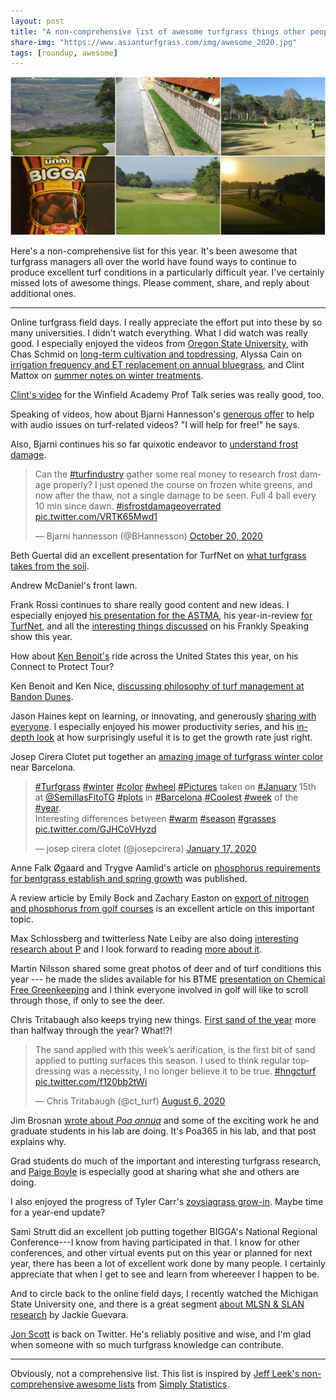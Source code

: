 ```yaml
---
layout: post
title: "A non-comprehensive list of awesome turfgrass things other people did this year"
share-img: "https://www.asianturfgrass.com/img/awesome_2020.jpg"
tags: [roundup, awesome]
---
```


![](/img/awesome_2020.jpg)

Here's a non-comprehensive list for this year. It's been awesome that turfgrass managers all over the world have found ways to continue to produce excellent turf conditions in a particularly difficult year. I've certainly missed lots of awesome things. Please comment, share, and reply about additional ones. 

---

Online turfgrass field days. I really appreciate the effort put into these by so many universities. I didn't watch everything. What I did watch was really good. I especially enjoyed the videos from [Oregon State University](https://www.youtube.com/channel/UCHhEJD2IWTnp0GRMZEnYPpw/videos), with Chas Schmid on [long-term cultivation and topdressing](https://youtu.be/zTdmN6YqSgM), Alyssa Cain on [irrigation frequency and ET replacement on annual bluegrass](https://youtu.be/U4ayqJ6J8ds), and Clint Mattox on [summer notes on winter treatments](https://youtu.be/MLSvTctc6wk).

[Clint's video](https://www.turfnet.com/turfnet-tv.html/winfieldtv/mattox/) for the Winfield Academy Prof Talk series was really good, too.

Speaking of videos, how about Bjarni Hannesson's [generous offer](https://twitter.com/BHannesson/status/1339270936160313350?s=20) to help with audio issues on turf-related videos? "I will help for free!" he says.

Also, Bjarni continues his so far quixotic endeavor to [understand frost damage](https://twitter.com/BHannesson/status/1318525178360532992?s=20).

<blockquote class="twitter-tweet"><p lang="en" dir="ltr">Can the <a href="https://twitter.com/hashtag/turfindustry?src=hash&amp;ref_src=twsrc%5Etfw">#turfindustry</a> gather some real money to research frost damage properly? I just opened the course on frozen white greens, and now after the thaw, not a single damage to be seen. Full 4 ball every 10 min since dawn. <a href="https://twitter.com/hashtag/isfrostdamageoverrated?src=hash&amp;ref_src=twsrc%5Etfw">#isfrostdamageoverrated</a> <a href="https://t.co/VRTK65Mwd1">pic.twitter.com/VRTK65Mwd1</a></p>&mdash; Bjarni hannesson (@BHannesson) <a href="https://twitter.com/BHannesson/status/1318525178360532992?ref_src=twsrc%5Etfw">October 20, 2020</a></blockquote> <script async src="https://platform.twitter.com/widgets.js" charset="utf-8"></script> 

Beth Guertal did an excellent presentation for TurfNet on [what turfgrass takes from the soil](https://www.turfnet.com/webinar_archives.html/what-turfgrass-takes-from-the-soil-r217/).

Andrew McDaniel's front lawn. 

Frank Rossi continues to share really good content and new ideas. I especially enjoyed [his presentation for the ASTMA](https://youtu.be/iMtn6_Uxm3o), his year-in-review [for TurfNet](https://www.turfnet.com/webinar_archives.html/frank-s-rossi-phd-2020-the-year-in-review-r233/), and all the [interesting things discussed](https://www.asianturfgrass.com/2020-08-20-what-do-ninja-tines-poacure-mlsn-disease-models-clipvol/) on his Frankly Speaking show this year.

How about [Ken Benoit's](https://twitter.com/kenbenoit1) ride across the United States this year, on his Connect to Protect Tour?

Ken Benoit and Ken Nice, [discussing philosophy of turf management at Bandon Dunes](https://youtu.be/5qKE8VE_8T4).

Jason Haines kept on learning, or innovating, and generously [sharing with everyone](http://www.turfhacker.com/). I especially enjoyed his mower productivity series, and his [in-depth look](http://www.turfhacker.com/2020/09/genki-vs-growth-ratio-is-game-changer.html) at how surprisingly useful it is to get the growth rate just right.

Josep Cirera Clotet put together an [amazing image of turfgrass winter color](https://twitter.com/josepcirera/status/1218189209518977024) near Barcelona.

<blockquote class="twitter-tweet"><p lang="en" dir="ltr"><a href="https://twitter.com/hashtag/Turfgrass?src=hash&amp;ref_src=twsrc%5Etfw">#Turfgrass</a> <a href="https://twitter.com/hashtag/winter?src=hash&amp;ref_src=twsrc%5Etfw">#winter</a> <a href="https://twitter.com/hashtag/color?src=hash&amp;ref_src=twsrc%5Etfw">#color</a> <a href="https://twitter.com/hashtag/wheel?src=hash&amp;ref_src=twsrc%5Etfw">#wheel</a>.<a href="https://twitter.com/hashtag/Pictures?src=hash&amp;ref_src=twsrc%5Etfw">#Pictures</a> taken on <a href="https://twitter.com/hashtag/January?src=hash&amp;ref_src=twsrc%5Etfw">#January</a> 15th at <a href="https://twitter.com/SemillasFitoTG?ref_src=twsrc%5Etfw">@SemillasFitoTG</a> <a href="https://twitter.com/hashtag/plots?src=hash&amp;ref_src=twsrc%5Etfw">#plots</a> in <a href="https://twitter.com/hashtag/Barcelona?src=hash&amp;ref_src=twsrc%5Etfw">#Barcelona</a>.<a href="https://twitter.com/hashtag/Coolest?src=hash&amp;ref_src=twsrc%5Etfw">#Coolest</a> <a href="https://twitter.com/hashtag/week?src=hash&amp;ref_src=twsrc%5Etfw">#week</a> of the <a href="https://twitter.com/hashtag/year?src=hash&amp;ref_src=twsrc%5Etfw">#year</a>.<br>Interesting differences between <a href="https://twitter.com/hashtag/warm?src=hash&amp;ref_src=twsrc%5Etfw">#warm</a> <a href="https://twitter.com/hashtag/season?src=hash&amp;ref_src=twsrc%5Etfw">#season</a> <a href="https://twitter.com/hashtag/grasses?src=hash&amp;ref_src=twsrc%5Etfw">#grasses</a> <a href="https://t.co/GJHCoVHyzd">pic.twitter.com/GJHCoVHyzd</a></p>&mdash; josep cirera clotet (@josepcirera) <a href="https://twitter.com/josepcirera/status/1218189209518977024?ref_src=twsrc%5Etfw">January 17, 2020</a></blockquote> <script async src="https://platform.twitter.com/widgets.js" charset="utf-8"></script> 

Anne Falk Øgaard and Trygve Aamlid's article on [phosphorus requirements for bentgrass establish and spring growth](https://doi.org/10.1002/agj2.20288) was published. 

A review article by Emily Bock and Zachary Easton on [export of nitrogen and phosphorus from golf courses](https://doi.org/10.1016/j.jenvman.2019.109817) is an excellent article on this important topic.

Max Schlossberg and twitterless Nate Leiby are also doing [interesting research about P](https://twitter.com/TurfNutrition/status/1257496297399111686?s=20) and I look forward to reading [more about it](https://scisoc.confex.com/scisoc/2020am/prelim.cgi/Paper/126947).

Martin Nilsson shared some great photos of deer and of turf conditions this year --- he made the slides available for his BTME [presentation on Chemical Free Greenkeeping](https://speakerdeck.com/armadilloen/chemical-free-greenkeeping-amongst-2400-deer) and I think everyone involved in golf will like to scroll through those, if only to see the deer.

Chris Tritabaugh also keeps trying new things. [First sand of the year](https://twitter.com/ct_turf/status/1291335419221745665?s=20) more than halfway through the year? What!?!

<blockquote class="twitter-tweet"><p lang="en" dir="ltr">The sand applied with this week’s aerification, is the first bit of sand applied to putting surfaces this season. I used to think regular topdressing was a necessity, I no longer believe it to be true. <a href="https://twitter.com/hashtag/hngcturf?src=hash&amp;ref_src=twsrc%5Etfw">#hngcturf</a> <a href="https://t.co/f120bb2tWi">pic.twitter.com/f120bb2tWi</a></p>&mdash; Chris Tritabaugh (@ct_turf) <a href="https://twitter.com/ct_turf/status/1291335419221745665?ref_src=twsrc%5Etfw">August 6, 2020</a></blockquote> <script async src="https://platform.twitter.com/widgets.js" charset="utf-8"></script> 

Jim Brosnan [wrote about *Poa annua*](https://medium.com/@UTTurfWeeds/poa-annua-im-still-here-b8d07199c173) and some of the exciting work he and graduate students in his lab are doing. It's Poa365 in his lab, and that post explains why.

Grad students do much of the important and interesting turfgrass research, and [Paige Boyle](https://peboyle.wixsite.com/boyledworms) is especially good at sharing what she and others are doing.

I also enjoyed the progress of Tyler Carr's [zoysiagrass grow-in](https://twitter.com/TylerTalksTurf/status/1283419171217440768?s=20). Maybe time for a year-end update?

Sami Strutt did an excellent job putting together BIGGA's National Regional Conference---I know from having participated in that. I know for other conferences, and other virtual events put on this year or planned for next year, there has been a lot of excellent work done by many people. I certainly appreciate that when I get to see and learn from whereever I happen to be.

And to circle back to the online field days, I recently watched the Michigan State University one, and there is a great segment [about MLSN & SLAN research](https://youtu.be/mZbLqt9Zfik?t=3024) by Jackie Guevara.

[Jon Scott](https://twitter.com/jonscott7549/with_replies) is back on Twitter. He's reliably positive and wise, and I'm glad when someone with so much turfgrass knowledge can contribute.

---

Obviously, not a comprehensive list. This list is inspired by [Jeff Leek's non-comprehensive awesome lists](https://simplystatistics.org/2017/12/20/a-non-comprehensive-list-of-awesome-things-other-people-did-in-2017/) from [Simply Statistics](https://simplystatistics.org/).


 

